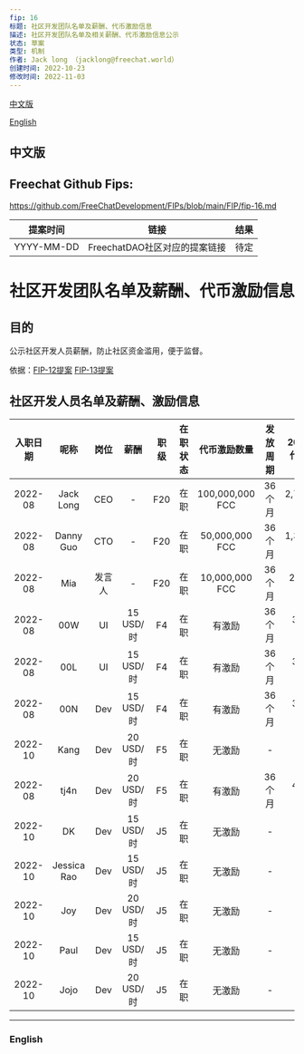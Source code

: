 ```yaml
---
fip: 16
标题: 社区开发团队名单及薪酬、代币激励信息
描述: 社区开发团队名单及相关薪酬、代币激励信息公示
状态: 草案
类型: 机制
作者: Jack long （jacklong@freechat.world）
创建时间: 2022-10-23
修改时间: 2022-11-03
---
```


[中文版](#1)

[English](#2)

<h2 id="1">中文版</h2>

## Freechat Github Fips: 

https://github.com/FreeChatDevelopment/FIPs/blob/main/FIP/fip-16.md


  | 提案时间 | 链接 | 结果 |
  |:-:|:-:|:-:|
  | YYYY-MM-DD |FreechatDAO社区对应的提案链接|待定|

# 社区开发团队名单及薪酬、代币激励信息

## 目的
公示社区开发人员薪酬，防止社区资金滥用，便于监督。

依据：[FIP-12提案](https://snapshot.org/#/freechatdao.eth/proposal/0x56a07c7f382b5a66aecc1ebaf2ebad39e493760402357f5071bb1ebb2949d71d)
[FIP-13提案](https://snapshot.org/#/freechatdao.eth/proposal/0x56a07c7f382b5a66aecc1ebaf2ebad39e493760402357f5071bb1ebb2949d71d)

## 社区开发人员名单及薪酬、激励信息
|入职日期  |   呢称   | 岗位 |   薪酬   | 职级 |在职状态|   代币激励数量  |发放周期|2022-08代币激励|2022-09代币激励|2022-10代币激励 |
|:-------:|:-------:|:----:|:-------:|:---:|:-----:|:-------------:|:-----------:|:-----------:|:------------:|:------------:|
|2022-08|Jack Long  |CEO   |    -    | F20  |在职 |100,000,000 FCC  |36个月 |2,777,778 FCC|2,777,778 FCC|2,777,778 FCC|
|2022-08|Danny Guo  |CTO   |    -    | F20  |在职 |50,000,000 FCC   |36个月 |1,388,889 FCC|1,388,889 FCC|1,388,889 FCC|
|2022-08|Mia        |发言人 |    -    | F20  |在职 |10,000,000 FCC   |36个月 |277,778 FCC  |277,778 FCC  |277,778 FCC  |
|2022-08|00W        |UI    |15 USD/时 | F4  |在职 |有激励             |36个月|34,285 FCC   |34,285 FCC   | - FCC       |
|2022-08|00L        |UI    |15 USD/时 | F4  |在职 |有激励             |36个月|34,285 FCC   |34,285 FCC   | - FCC       | 
|2022-08|00N        |Dev   |15 USD/时 | F4  |在职 |有激励             |36个月|34,285 FCC   |34,285 FCC   | - FCC       |  
|2022-10|Kang       |Dev   |20 USD/时 | F5  |在职 |无激励             |-    |- FCC        | - FCC       | - FCC       |
|2022-08|tj4n       |Dev   |20 USD/时 | F5  |在职 |有激励             |36个月|45,714 FCC   |45,714 FCC   | - FCC       | 
|2022-10|DK         |Dev   |15 USD/时 | J5  |在职 |无激励             |-    |- FCC        | - FCC        | - FCC      |
|2022-10|Jessica Rao|Dev   |15 USD/时 | J5  |在职 |无激励             |-    |- FCC        | - FCC        | - FCC      |
|2022-10|Joy        |Dev   |20 USD/时 | J5  |在职 |无激励             |-    |- FCC        | - FCC        | - FCC      |
|2022-10|Paul       |Dev   |15 USD/时 | J5  |在职 |无激励             |-    |- FCC        | - FCC        | - FCC      |
|2022-10|Jojo       |Dev   |20 USD/时 | J5  |在职 |无激励             |-    |- FCC        | - FCC        | - FCC      |

-------------------------

<h3 id="2">English</h3>